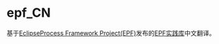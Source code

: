 epf_CN
======

基于[EclipseProcess Framework Project(EPF)](http://www.eclipse.org/epf/)发布的[EPF实践库](http://www.eclipse.org/epf/downloads/praclib/praclib_downloads.php)中文翻译。